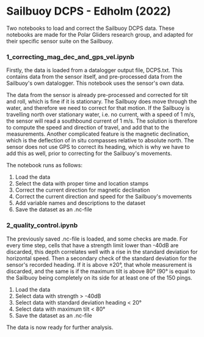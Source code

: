 # Sailbuoy DCPS - Edholm (2022)

Two notebooks to load and correct the Sailbuoy DCPS data. These notebooks are made for the Polar Gliders research group, and adapted for their specific sensor suite on the Sailbuoy.


### 1_correcting_mag_dec_and_gps_vel.ipynb

Firstly, the data is loaded from a datalogger output file, DCPS.txt. This contains data from the sensor itself, and pre-processed data from the Sailbuoy's own datalogger. This notebook uses the sensor's own data.

The data from the sensor is already pre-processed and corrected for tilt and roll, which is fine if it is stationary. The Sailbuoy does move through the water, and therefore we need to correct for that motion. If the Sailbuoy is travelling north over stationary water, i.e. no current, with a speed of 1 m/s, the sensor will read a southbound current of 1 m/s. The solution is therefore to compute the speed and direction of travel, and add that to the measurements. Another complicated feature is the magnetic declination, which is the deflection of in situ compasses relative to absolute north. The sensor does not use GPS to correct its heading, which is why we have to add this as well, prior to correcting for the Sailbuoy's movements.

The notebook runs as follows:
1. Load the data
2. Select the data with proper time and location stamps
3. Correct the current direction for magnetic declination
4. Correct the current direction and speed for the Sailbuoy's movements
5. Add variable names and descriptions to the dataset
6. Save the dataset as an .nc-file

### 2_quality_control.ipynb

The previously saved .nc-file is loaded, and some checks are made. For every time step, cells that have a strength limit lower than -40dB are discarded, this depth correlates well with a rise in the standard deviation for horizontal speed. Then a secondary check of the standard deviation for the sensor's recorded heading. If it is above ±20°, that whole measurement is discarded, and the same is if the maximum tilt is above 80° (90° is equal to the Sailbuoy being completely on its side for at least one of the 150 pings.

1. Load the data
2. Select data with strength > -40dB
3. Select data with standard deviation heading < 20°
4. Select data with maximum tilt < 80°
5. Save the dataset as an .nc-file

The data is now ready for further analysis.
